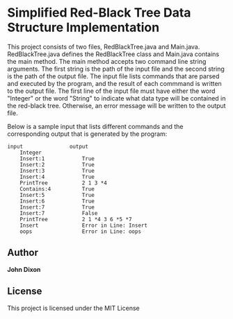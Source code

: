 # Simplified Red-Black Tree Data Structure Implementation

This project consists of two files, RedBlackTree.java and Main.java. RedBlackTree.java
defines the RedBlackTree class and Main.java contains the main method. The main method accepts
two command line string arguments. The first string is the path of the input file and the second string
is the path of the output file. The input file lists commands that are parsed and executed by the
program, and the result of each commmand is written to the output file. The first line of the input file
must have either the word "Integer" or the word "String" to indicate what data type will be contained
in the red-black tree. Otherwise, an error message will be written to the output file.

Below is a sample input that lists different commands and the corresponding output that is generated by
the program:
```
input				output			
	Integer
	Insert:1			True
	Insert:2			True
	Insert:3			True
	Insert:4			True
	PrintTree			2 1 3 *4
	Contains:4			True
	Insert:5			True
	Insert:6			True
	Insert:7			True
	Insert:7			False
	PrintTree			2 1 *4 3 6 *5 *7
	Insert				Error in Line: Insert
	oops				Error in Line: oops
```
## Author
**John Dixon**

## License
This project is licensed under the MIT License
